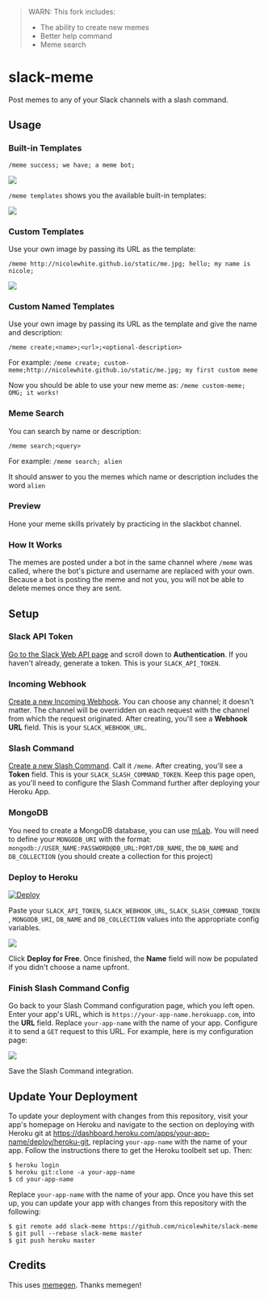 > WARN: This fork includes:
> - The ability to create new  memes
> - Better help command
> - Meme search

# slack-meme
Post memes to any of your Slack channels with a slash command.

## Usage

### Built-in Templates

`/meme success; we have; a meme bot;`

<img src="http://i.imgur.com/SBLRFSo.png">

`/meme templates` shows you the available built-in templates:

<img src="http://i.imgur.com/JYigq3k.png">

### Custom Templates
Use your own image by passing its URL as the template:

`/meme http://nicolewhite.github.io/static/me.jpg; hello; my name is nicole;`

<img src="http://i.imgur.com/OVhBlmt.png">

### Custom Named Templates
Use your own image by passing its URL as the template and give the name and description:

`/meme create;<name>;<url>;<optional-description>`

For example:
`/meme create; custom-meme;http://nicolewhite.github.io/static/me.jpg; my first custom meme`

Now you should be able to use your new meme as:
`/meme custom-meme; OMG; it works!`

### Meme Search
You can search by name or description:

`/meme search;<query>`

For example:
`/meme search; alien`

It should answer to you the memes which name or description includes the word `alien`

### Preview

Hone your meme skills privately by practicing in the slackbot channel.

### How It Works

The memes are posted under a bot in the same channel where `/meme` was called, where the bot's picture and username are replaced with your own. Because a bot is posting the meme and not you, you will not be able to delete memes once they are sent.

## Setup

### Slack API Token

[Go to the Slack Web API page](https://api.slack.com/web) and scroll down to **Authentication**. If you haven't already, generate a token. This is your `SLACK_API_TOKEN`.

### Incoming Webhook

[Create a new Incoming Webhook](https://my.slack.com/services/new/incoming-webhook/). You can choose any channel; it doesn't matter. 
The channel will be overridden on each request with the channel from which the request originated. After creating, you'll see 
a **Webhook URL** field. This is your `SLACK_WEBHOOK_URL`.

### Slash Command

[Create a new Slash Command](https://my.slack.com/services/new/slash-commands). Call it `/meme`. After creating, you'll see a **Token** field. This is your `SLACK_SLASH_COMMAND_TOKEN`. Keep this page open, as you'll need to configure the Slash Command further after deploying your Heroku App.

### MongoDB
You need to create a MongoDB database, you can use [mLab](https://mlab.com). You will need to define your `MONGODB_URI` with the format: `mongodb://USER_NAME:PASSWORD@DB_URL:PORT/DB_NAME`, the `DB_NAME` and `DB_COLLECTION` (you should create a collection for this project)

### Deploy to Heroku
[![Deploy](https://www.herokucdn.com/deploy/button.png)](https://heroku.com/deploy)

Paste your `SLACK_API_TOKEN`, `SLACK_WEBHOOK_URL`, `SLACK_SLASH_COMMAND_TOKEN` , `MONGODB_URI`, `DB_NAME` and `DB_COLLECTION` values into the appropriate config variables.

<img src="http://i.imgur.com/reNOSXe.png">

Click **Deploy for Free**. Once finished, the **Name** field will now be populated if you didn't choose a name upfront.

### Finish Slash Command Config

Go back to your Slash Command configuration page, which you left open. Enter your app's URL, which is `https://your-app-name.herokuapp.com`, into the **URL** field. Replace `your-app-name` with the name of your app. Configure it to send a `GET` request to this URL. For example, here is my configuration page:

<img src="http://i.imgur.com/mFtpKDX.png">

Save the Slash Command integration.

## Update Your Deployment

To update your deployment with changes from this repository, visit your app's homepage on Heroku and navigate to the section on deploying with Heroku git at https://dashboard.heroku.com/apps/your-app-name/deploy/heroku-git, replacing `your-app-name` with the name of your app. Follow the instructions there to get the Heroku toolbelt set up. Then:

```
$ heroku login
$ heroku git:clone -a your-app-name
$ cd your-app-name
```

Replace `your-app-name` with the name of your app. Once you have this set up, you can update your app with changes from this repository with the following:

```
$ git remote add slack-meme https://github.com/nicolewhite/slack-meme
$ git pull --rebase slack-meme master
$ git push heroku master
```

## Credits

This uses [memegen](https://github.com/jacebrowning/memegen). Thanks memegen!
